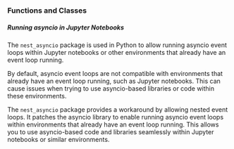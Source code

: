 ### Functions and Classes

##### Running asyncio in Jupyter Notebooks
The `nest_asyncio` package is used in Python to allow running asyncio event loops within Jupyter notebooks or other environments that already have an event loop running. 

By default, asyncio event loops are not compatible with environments that already have an event loop running, such as Jupyter notebooks. This can cause issues when trying to use asyncio-based libraries or code within these environments.

The `nest_asyncio` package provides a workaround by allowing nested event loops. It patches the asyncio library to enable running asyncio event loops within environments that already have an event loop running. This allows you to use asyncio-based code and libraries seamlessly within Jupyter notebooks or similar environments.
